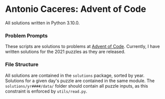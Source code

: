 # Antonio Caceres: Advent of Code

All solutions written in Python 3.10.0.

### Problem Prompts

These scripts are solutions to problems at [Advent of Code](https://adventofcode.com/).
Currently, I have written solutions for the 2021 puzzles as they are released.

### File Structure

All solutions are contained in the `solutions` package, sorted by year.
Solutions for a given day's puzzle are contained in the same module.
The `solutions/yr####/data/` folder should contain all puzzle inputs, 
as this constraint is enforced by `utils/read.py`.
